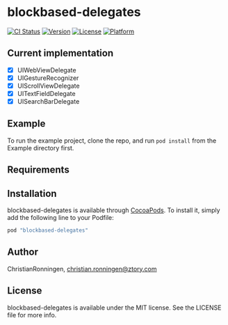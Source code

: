 # blockbased-delegates

[![CI Status](http://img.shields.io/travis/ChristianRonningen/blockbased-delegates.svg?style=flat)](https://travis-ci.org/ChristianRonningen/blockbased-delegates)
[![Version](https://img.shields.io/cocoapods/v/blockbased-delegates.svg?style=flat)](http://cocoapods.org/pods/blockbased-delegates)
[![License](https://img.shields.io/cocoapods/l/blockbased-delegates.svg?style=flat)](http://cocoapods.org/pods/blockbased-delegates)
[![Platform](https://img.shields.io/cocoapods/p/blockbased-delegates.svg?style=flat)](http://cocoapods.org/pods/blockbased-delegates)

## Current implementation
- [x] UIWebViewDelegate
- [x] UIGestureRecognizer
- [x] UIScrollViewDelegate
- [x] UITextFieldDelegate
- [x] UISearchBarDelegate

## Example

To run the example project, clone the repo, and run `pod install` from the Example directory first.

## Requirements

## Installation

blockbased-delegates is available through [CocoaPods](http://cocoapods.org). To install
it, simply add the following line to your Podfile:

```ruby
pod "blockbased-delegates"
```

## Author

ChristianRonningen, christian.ronningen@ztory.com

## License

blockbased-delegates is available under the MIT license. See the LICENSE file for more info.
